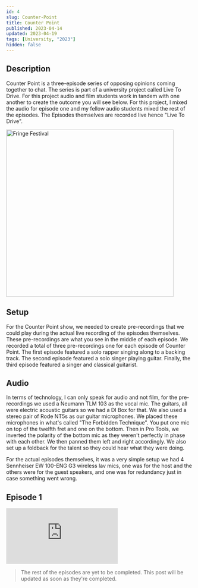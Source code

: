 ```yaml
---
id: 4
slug: Counter-Point
title: Counter Point
published: 2023-04-14
updated: 2023-04-19
tags: [University, "2023"]
hidden: false
---
```


<script>
  import CounterPoint from "./Counter-Point-Episode-1.webp?w=500;700;900;1200;1600&avif&srcset"
</script>

## Description

Counter Point is a three-episode series of opposing opinions coming together to chat. The series is part of a university project called Live To Drive. For this project audio and film students work in tandem with one another to create the outcome you will see below. For this project, I mixed the audio for episode one and my fellow audio students mixed the rest of the episodes. The Episodes themselves are recorded live hence "Live To Drive".

<img srcset={CounterPoint} alt="Fringe Festival" width="450" />

## Setup

For the Counter Point show, we needed to create pre-recordings that we could play during the actual live recording of the episodes themselves. These pre-recordings are what you see in the middle of each episode. We recorded a total of three pre-recordings one for each episode of Counter Point. The first episode featured a solo rapper singing along to a backing track. The second episode featured a solo singer playing guitar. Finally, the third episode featured a singer and classical guitarist.

## Audio

In terms of technology, I can only speak for audio and not film, for the pre-recordings we used a Neumann TLM 103 as the vocal mic. The guitars, all were electric acoustic guitars so we had a DI Box for that. We also used a stereo pair of Rode NT5s as our guitar microphones. We placed these microphones in what's called "The Forbidden Technique". You put one mic on top of the twelfth fret and one on the bottom. Then in Pro Tools, we inverted the polarity of the bottom mic as they weren't perfectly in phase with each other. We then panned them left and right accordingly. We also set up a foldback for the talent so they could hear what they were doing.

For the actual episodes themselves, it was a very simple setup we had 4 Sennheiser EW 100-ENG G3 wireless lav mics, one was for the host and the others were for the guest speakers, and one was for redundancy just in case something went wrong.

## Episode 1

<iframe class="youtube" src="https://www.youtube-nocookie.com/embed/L4Kx_xvajBU" title="YouTube video player" frameborder="0" allow="accelerometer; autoplay; clipboard-write; encrypted-media; gyroscope; picture-in-picture; web-share" allowfullscreen></iframe>

> The rest of the episodes are yet to be completed. This post will be updated as soon as they're completed.

<br/>
